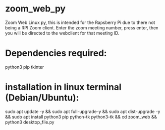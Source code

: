 # zoom_web_py
Zoom Web Linux py, this is intended for the Rapsberry Pi due to there not being a RPI Zoom client. 
Enter the zoom meeting number, press enter, then you will be directed to the webclient for that meeting ID.

# Dependencies required:
python3
pip
tkinter

# installation in linux terminal (Debian/Ubuntu):
sudo apt update -y && sudo apt full-upgrade-y && sudo apt dist-upgrade -y && sudo apt install python3 pip python-tk python3-tk && cd zoom_web && python3 desktop_file.py
